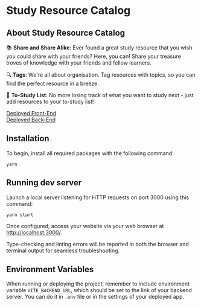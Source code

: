 # Study Resource Catalog

## About Study Resource Catalog

📚 **Share and Share Alike**: Ever found a great study resource that you wish you could share with your friends? Here, you can! Share your treasure troves of knowledge with your friends and fellow learners.

🔍 **Tags**: We're all about organisation. Tag resources with topics, so you can find the perfect resource in a breeze.

📝 **To-Study List**: No more losing track of what you want to study next - just add resources to your to-study list!

[Deployed Front-End](https://study-resource-catalog-app.netlify.app/)\
[Deployed Back-End](https://c7c2-study-app.onrender.com/)

## Installation

To begin, install all required packages with the following command:

    yarn

## Running dev server

Launch a local server listening for HTTP requests on port 3000 using this command:

    yarn start

Once configured, access your website via your web browser at [http://localhost:3000/](http://localhost:3000/).

Type-checking and linting errors will be reported in both the browser and terminal output for seamless troubleshooting.

## Environment Variables

When running or deploying the project, remember to include environment variable `VITE_BACKEND_URL`, which should be set to the link of your backend server. You can do it in `.env` file or in the settings of your deployed app.
